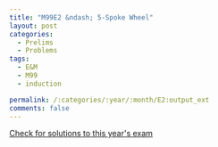 ```yaml
---
title: "M99E2 &ndash; 5-Spoke Wheel"
layout: post
categories:
  - Prelims
  - Problems
tags:
  - E&M
  - M99
  - induction

permalink: /:categories/:year/:month/E2:output_ext
comments: false
---
```

<object data="1999M2E.pdf" type="application/pdf" width="100%" height="500"></object>
<div class="message"><a href='https://princetonprelim.com/prelim/3/'>Check for solutions to this year's exam</a></div>